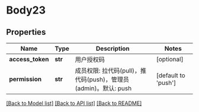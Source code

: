 # Body23

## Properties
Name | Type | Description | Notes
------------ | ------------- | ------------- | -------------
**access_token** | **str** | 用户授权码 | [optional] 
**permission** | **str** | 成员权限: 拉代码(pull)，推代码(push)，管理员(admin)。默认: push | [default to 'push']

[[Back to Model list]](../README.md#documentation-for-models) [[Back to API list]](../README.md#documentation-for-api-endpoints) [[Back to README]](../README.md)

